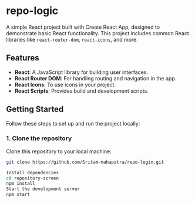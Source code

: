 # repo-logic

A simple React project built with Create React App, designed to demonstrate basic React functionality. This project includes common React libraries like `react-router-dom`, `react-icons`, and more.

## Features

- **React**: A JavaScript library for building user interfaces.
- **React Router DOM**: For handling routing and navigation in the app.
- **React Icons**: To use icons in your project.
- **React Scripts**: Provides build and development scripts.

## Getting Started

Follow these steps to set up and run the project locally:

### 1. Clone the repository
Clone this repository to your local machine:

```bash
git clone https://github.com/Sritam-mahapatra/repo-login.git

Install dependencies
cd repository-screen
npm install
Start the development server
npm start

